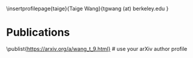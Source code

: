 \insertprofilepage{taige}{Taige Wang}{tgwang (at) berkeley.edu }

# Publications

\publist{https://arxiv.org/a/wang_t_9.html} # use your arXiv author profile
